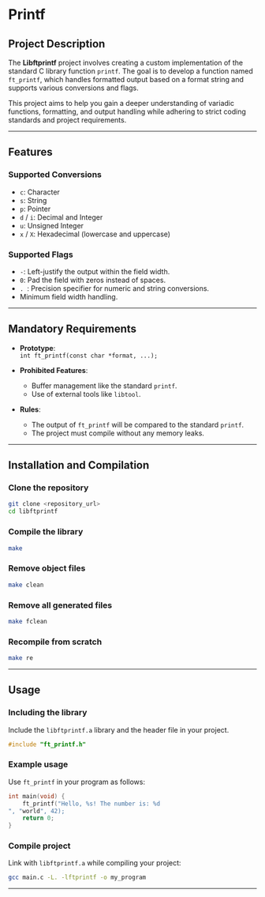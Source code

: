 # Printf 

## Project Description

The **Libftprintf** project involves creating a custom implementation of the standard C library function `printf`. The goal is to develop a function named `ft_printf`, which handles formatted output based on a format string and supports various conversions and flags.

This project aims to help you gain a deeper understanding of variadic functions, formatting, and output handling while adhering to strict coding standards and project requirements.

---

## Features

### Supported Conversions

- `c`: Character
- `s`: String
- `p`: Pointer
- `d` / `i`: Decimal and Integer
- `u`: Unsigned Integer
- `x` / `X`: Hexadecimal (lowercase and uppercase)

### Supported Flags

- `-`: Left-justify the output within the field width.
- `0`: Pad the field with zeros instead of spaces.
- `. `: Precision specifier for numeric and string conversions.
- Minimum field width handling.

---

## Mandatory Requirements

- **Prototype**:  
  `int ft_printf(const char *format, ...);`

- **Prohibited Features**:  
  - Buffer management like the standard `printf`.
  - Use of external tools like `libtool`.

- **Rules**:
  - The output of `ft_printf` will be compared to the standard `printf`.
  - The project must compile without any memory leaks.

---

## Installation and Compilation

### Clone the repository

```bash
git clone <repository_url>
cd libftprintf
```

### Compile the library

```bash
make
```

### Remove object files

```bash
make clean
```

### Remove all generated files

```bash
make fclean
```

### Recompile from scratch

```bash
make re
```

---

## Usage

### Including the library

Include the `libftprintf.a` library and the header file in your project.

```c
#include "ft_printf.h"
```

### Example usage

Use `ft_printf` in your program as follows:

```c
int main(void) {
    ft_printf("Hello, %s! The number is: %d
", "world", 42);
    return 0;
}
```

### Compile  project

Link with `libftprintf.a` while compiling your project:

```bash
gcc main.c -L. -lftprintf -o my_program
```

---


